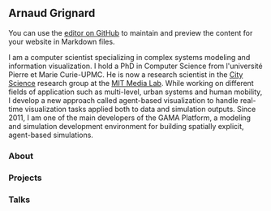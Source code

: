 ## Arnaud Grignard

You can use the [editor on GitHub](https://github.com/agrignard/agrignard.github.io/edit/master/index.md) to maintain and preview the content for your website in Markdown files.

I am a computer scientist specializing in complex systems modeling and information visualization. I hold a PhD in Computer Science from l'université Pierre et Marie Curie-UPMC. He is now a research scientist in the [City Science](https://www.media.mit.edu/groups/city-science/overview/) research group at the [MIT Media Lab](https://www.media.mit.edu/). While working on different fields of application such as multi-level, urban systems and human mobility, I develop a new approach called agent-based visualization to handle real-time visualization tasks applied both to data and simulation outputs. Since 2011, I am one of the main developers of the GAMA Platform, a modeling and simulation development environment for building spatially explicit, agent-based simulations.



### About


### Projects



### Talks


